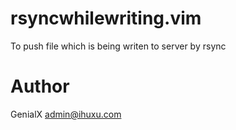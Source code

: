 # rsyncwhilewriting.vim
To push file which is being writen to server by rsync

# Author
GenialX <admin@ihuxu.com>

